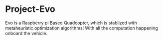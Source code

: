# Project-Evo
Evo is a Raspberry pi Based Quadcopter, which is stablized with metaheuristic optimization algorithms! With all the computation happening onboard the vehicle.
